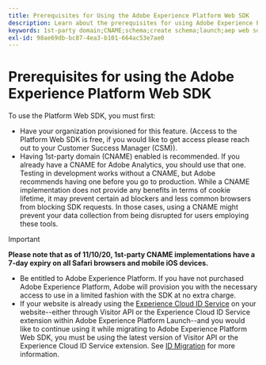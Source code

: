 ```yaml
---
title: Prerequisites for Using the Adobe Experience Platform Web SDK
description: Learn about the prerequisites for using Adobe Experience Platform Web SDK.
keywords: 1st-party domain;CNAME;schema;create schema;launch;aep web sdk extension;extension;configuration id;configuration tool;data element;create data element;XDM Object;sendEvent;send Event;
exl-id: 98ae69db-bc87-4ea3-b101-664ac53e7ae0
---
```

# Prerequisites for using the Adobe Experience Platform Web SDK

To use the Platform Web SDK, you must first:

- Have your organization provisioned for this feature. (Access to the Platform Web SDK is free, if you would like to get access please reach out to your Customer Success Manager (CSM)).
- Having 1st-party domain (CNAME) enabled is recommended. If you already have a CNAME for Adobe Analytics, you should use that one. Testing in development works without a CNAME, but Adobe recommends having one before you go to production. While a CNAME implementation does not provide any benefits in terms of cookie lifetime, it may prevent certain ad blockers and less common browsers from blocking SDK requests. In those cases, using a CNAME might prevent your data collection from being disrupted for users employing these tools.

>[!IMPORTANT]
>
>**Please note that as of 11/10/20, 1st-party CNAME implementations have a 7-day expiry on all Safari browsers and mobile iOS devices.** 

- Be entitled to Adobe Experience Platform. If you have not purchased Adobe Experience Platform, Adobe will provision you with the necessary access to use in a limited fashion with the SDK at no extra charge.
- If your website is already using the [Experience Cloud ID Service](https://experienceleague.adobe.com/docs/experience-platform/edge/identity/overview.html) on your website--either through Visitor API or the Experience Cloud ID Service extension within Adobe Experience Platform Launch--and you would like to continue using it while migrating to Adobe Experience Platform Web SDK, you must be using the latest version of Visitor API or the Experience Cloud ID Service extension. See [ID Migration](https://experienceleague.adobe.com/docs/experience-platform/edge/identity/overview.html?lang=en#identity) for more information.
